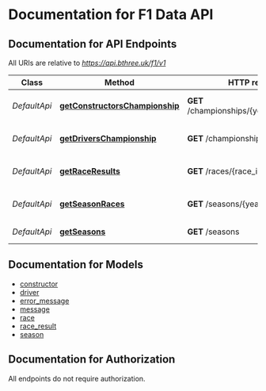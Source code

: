 # Documentation for F1 Data API

<a name="documentation-for-api-endpoints"></a>
## Documentation for API Endpoints

All URIs are relative to *https://api.bthree.uk/f1/v1*

| Class | Method | HTTP request | Description |
|------------ | ------------- | ------------- | -------------|
| *DefaultApi* | [**getConstructorsChampionship**](Apis/DefaultApi.md#getconstructorschampionship) | **GET** /championships/{year}/constructors | Get all drivers for a season |
*DefaultApi* | [**getDriversChampionship**](Apis/DefaultApi.md#getdriverschampionship) | **GET** /championships/{year}/drivers | Get all drivers for a season |
*DefaultApi* | [**getRaceResults**](Apis/DefaultApi.md#getraceresults) | **GET** /races/{race_id}/results | Get all results for a season |
*DefaultApi* | [**getSeasonRaces**](Apis/DefaultApi.md#getseasonraces) | **GET** /seasons/{year}/races | Get all races for a season |
*DefaultApi* | [**getSeasons**](Apis/DefaultApi.md#getseasons) | **GET** /seasons | Get all seasons |


<a name="documentation-for-models"></a>
## Documentation for Models

 - [constructor](./Models/constructor.md)
 - [driver](./Models/driver.md)
 - [error_message](./Models/error_message.md)
 - [message](./Models/message.md)
 - [race](./Models/race.md)
 - [race_result](./Models/race_result.md)
 - [season](./Models/season.md)


<a name="documentation-for-authorization"></a>
## Documentation for Authorization

All endpoints do not require authorization.
